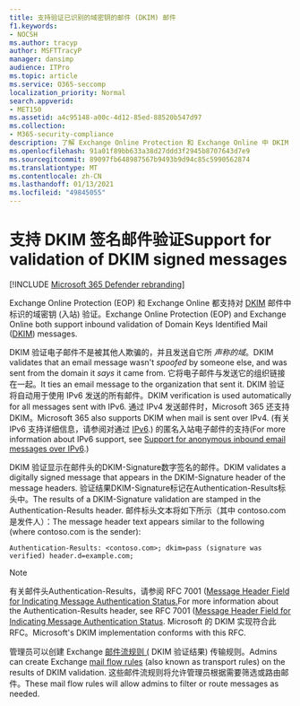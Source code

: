 ```yaml
---
title: 支持验证已识别的域密钥的邮件 (DKIM) 邮件
f1.keywords:
- NOCSH
ms.author: tracyp
author: MSFTTracyP
manager: dansimp
audience: ITPro
ms.topic: article
ms.service: O365-seccomp
localization_priority: Normal
search.appverid:
- MET150
ms.assetid: a4c95148-a00c-4d12-85ed-88520b547d97
ms.collection:
- M365-security-compliance
description: 了解 Exchange Online Protection 和 Exchange Online 中 DKIM 签名邮件的验证
ms.openlocfilehash: 91a01f89bb633a38d27ddd3f2945b8707643d7e9
ms.sourcegitcommit: 89097fb648987567b9493b9d94c85c5990562874
ms.translationtype: MT
ms.contentlocale: zh-CN
ms.lasthandoff: 01/13/2021
ms.locfileid: "49845055"
---
```

# <a name="support-for-validation-of-dkim-signed-messages"></a><span data-ttu-id="cc493-103">支持 DKIM 签名邮件验证</span><span class="sxs-lookup"><span data-stu-id="cc493-103">Support for validation of DKIM signed messages</span></span>

[!INCLUDE [Microsoft 365 Defender rebranding](../includes/microsoft-defender-for-office.md)]

<span data-ttu-id="cc493-104">Exchange Online Protection (EOP) 和 Exchange Online 都支持对 [DKIM](https://www.rfc-editor.org/rfc/rfc6376.txt) 邮件中标识的域密钥 (入站) 验证。</span><span class="sxs-lookup"><span data-stu-id="cc493-104">Exchange Online Protection (EOP) and Exchange Online both support inbound validation of Domain Keys Identified Mail ([DKIM](https://www.rfc-editor.org/rfc/rfc6376.txt)) messages.</span></span>

<span data-ttu-id="cc493-105">DKIM 验证电子邮件不是被其他人欺骗的，并且发送自它所 *声称的域*。</span><span class="sxs-lookup"><span data-stu-id="cc493-105">DKIM validates that an email message wasn't *spoofed* by someone else, and was sent from the domain it *says* it came from.</span></span> <span data-ttu-id="cc493-106">它将电子邮件与发送它的组织链接在一起。</span><span class="sxs-lookup"><span data-stu-id="cc493-106">It ties an email message to the organization that sent it.</span></span> <span data-ttu-id="cc493-107">DKIM 验证将自动用于使用 IPv6 发送的所有邮件。</span><span class="sxs-lookup"><span data-stu-id="cc493-107">DKIM verification is used automatically for all messages sent with IPv6.</span></span> <span data-ttu-id="cc493-108">通过 IPv4 发送邮件时，Microsoft 365 还支持 DKIM。</span><span class="sxs-lookup"><span data-stu-id="cc493-108">Microsoft 365 also supports DKIM when mail is sent over IPv4.</span></span> <span data-ttu-id="cc493-109"> (有关 IPv6 支持详细信息，请参阅对通过 [IPv6](support-for-anonymous-inbound-email-messages-over-ipv6.md).) 的匿名入站电子邮件的支持</span><span class="sxs-lookup"><span data-stu-id="cc493-109">(For more information about IPv6 support, see [Support for anonymous inbound email messages over IPv6](support-for-anonymous-inbound-email-messages-over-ipv6.md).)</span></span>

<span data-ttu-id="cc493-110">DKIM 验证显示在邮件头的DKIM-Signature数字签名的邮件。</span><span class="sxs-lookup"><span data-stu-id="cc493-110">DKIM validates a digitally signed message that appears in the DKIM-Signature header of the message headers.</span></span> <span data-ttu-id="cc493-111">验证结果DKIM-Signature标记在Authentication-Results标头中。</span><span class="sxs-lookup"><span data-stu-id="cc493-111">The results of a DKIM-Signature validation are stamped in the Authentication-Results header.</span></span> <span data-ttu-id="cc493-112">邮件标头文本将如下所示（其中 contoso.com 是发件人）：</span><span class="sxs-lookup"><span data-stu-id="cc493-112">The message header text appears similar to the following (where contoso.com is the sender):</span></span>

 `Authentication-Results: <contoso.com>; dkim=pass (signature was verified) header.d=example.com;`

> [!NOTE]
> <span data-ttu-id="cc493-113">有关邮件头Authentication-Results，请参阅 RFC 7001 ([Message Header Field for Indicating Message Authentication Status.](https://www.rfc-editor.org/rfc/rfc7001.txt)</span><span class="sxs-lookup"><span data-stu-id="cc493-113">For more information about the Authentication-Results header, see RFC 7001 ([Message Header Field for Indicating Message Authentication Status](https://www.rfc-editor.org/rfc/rfc7001.txt).</span></span> <span data-ttu-id="cc493-114">Microsoft 的 DKIM 实现符合此 RFC。</span><span class="sxs-lookup"><span data-stu-id="cc493-114">Microsoft's DKIM implementation conforms with this RFC.</span></span>

<span data-ttu-id="cc493-115">管理员可以创建 Exchange [邮件流规则 (](https://docs.microsoft.com/exchange/security-and-compliance/mail-flow-rules/mail-flow-rules) DKIM 验证结果) 传输规则。</span><span class="sxs-lookup"><span data-stu-id="cc493-115">Admins can create Exchange [mail flow rules](https://docs.microsoft.com/exchange/security-and-compliance/mail-flow-rules/mail-flow-rules) (also known as transport rules) on the results of DKIM validation.</span></span> <span data-ttu-id="cc493-116">这些邮件流规则将允许管理员根据需要筛选或路由邮件。</span><span class="sxs-lookup"><span data-stu-id="cc493-116">These mail flow rules will allow admins to filter or route messages as needed.</span></span>
